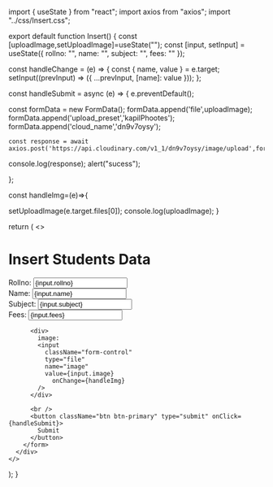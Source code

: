 import { useState } from "react";
import axios from "axios";
import "../css/Insert.css";

export default function Insert() {
  const [uploadImage,setUploadImage]=useState("");
  const [input, setInput] = useState({
    rollno: "",
    name: "",
    subject: "",
    fees: ""
  });

  const handleChange = (e) => {
    const { name, value } = e.target;
    setInput((prevInput) => ({
      ...prevInput,
      [name]: value
    }));
  };

  const handleSubmit = async (e) => {
    e.preventDefault();
     

   const formData = new FormData();
    formData.append('file',uploadImage);
    formData.append('upload_preset','kapilPhootes');
    formData.append('cloud_name','dn9v7oysy');
    

    const response = await axios.post('https://api.cloudinary.com/v1_1/dn9v7oysy/image/upload',formData);




console.log(response);
alert("sucess");

  };

  const handleImg=(e)=>{

setUploadImage(e.target.files[0]);
console.log(uploadImage);
  }

  return (
    <>
      <h1 className="h1">Insert Students Data</h1>
      <div className="formset d-flex justify-content-center">
        <form className="form-group w-50" >
          <div>
            Rollno:
            <input
              className="form-control"
              type="text"
              name="rollno"
              value={input.rollno}
              onChange={handleChange}
            />
          </div>
          <div>
            Name:
            <input
              className="form-control"
              type="text"
              name="name"
              value={input.name}
              onChange={handleChange}
            />
          </div>
          <div>
            Subject:
            <input
              className="form-control"
              type="text"
              name="subject"
              value={input.subject}
              onChange={handleChange}
            />
          </div>
          <div>
            Fees:
            <input
              className="form-control"
              type="text"
              name="fees"
              value={input.fees}
              onChange={handleChange}
            />
          </div>

          <div>
            image:
            <input
              className="form-control"
              type="file"
              name="image"
              value={input.image}
                onChange={handleImg}
            />
          </div>

          <br />
          <button className="btn btn-primary" type="submit" onClick={handleSubmit}>
            Submit
          </button>
        </form>
      </div>
    </>
  );
}
